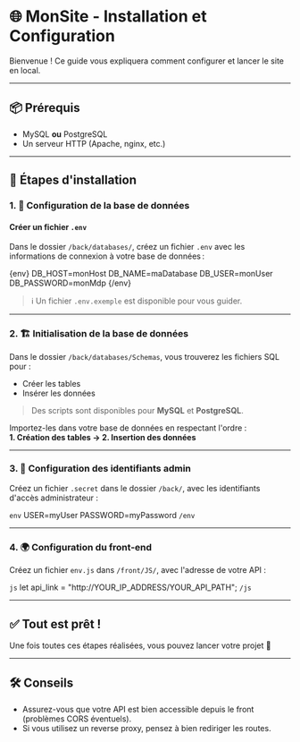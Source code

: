 # 🌐 MonSite - Installation et Configuration

Bienvenue ! Ce guide vous expliquera comment configurer et lancer le site en local.

---

## 📦 Prérequis

- MySQL **ou** PostgreSQL
- Un serveur HTTP (Apache, nginx, etc.)

---

## 🚀 Étapes d'installation

### 1. 📂 Configuration de la base de données

#### Créer un fichier `.env`

Dans le dossier `/back/databases/`, créez un fichier `.env` avec les informations de connexion à votre base de données :

{env}
DB_HOST=monHost
DB_NAME=maDatabase
DB_USER=monUser
DB_PASSWORD=monMdp
{/env}

> ℹ️ Un fichier `.env.exemple` est disponible pour vous guider.

---

### 2. 🏗️ Initialisation de la base de données

Dans le dossier `/back/databases/Schemas`, vous trouverez les fichiers SQL pour :

- Créer les tables
- Insérer les données

> Des scripts sont disponibles pour **MySQL** et **PostgreSQL**.

Importez-les dans votre base de données en respectant l'ordre :  
**1. Création des tables → 2. Insertion des données**

---

### 3. 🔐 Configuration des identifiants admin

Créez un fichier `.secret` dans le dossier `/back/`, avec les identifiants d'accès administrateur :

`env`
USER=myUser
PASSWORD=myPassword
`/env`

---

### 4. 🌍 Configuration du front-end

Créez un fichier `env.js` dans `/front/JS/`, avec l'adresse de votre API :

`js`
let api_link = "http://YOUR_IP_ADDRESS/YOUR_API_PATH";
`/js`

---

## ✅ Tout est prêt !

Une fois toutes ces étapes réalisées, vous pouvez lancer votre projet 🎉

---

## 🛠️ Conseils

- Assurez-vous que votre API est bien accessible depuis le front (problèmes CORS éventuels).
- Si vous utilisez un reverse proxy, pensez à bien rediriger les routes.
